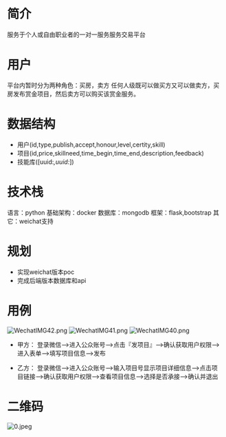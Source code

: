# 简介

服务于个人或自由职业者的一对一服务服务交易平台

# 用户

平台内暂时分为两种角色：买房，卖方
任何人级既可以做买方又可以做卖方，买房发布赏金项目，然后卖方可以购买该赏金服务。

# 数据结构

- 用户(id,type,publish,accept,honour,level,certity,skill)
- 项目(id,price,skillneed,time_begin,time_end,description,feedback)
- 技能库([uuid:*,uuid:*])

# 技术栈


语言：python
基础架构：docker
数据库：mongodb
框架：flask,bootstrap
其它：weichat支持

# 规划

- 实现weichat版本poc
- 完成后端版本数据库和api

# 用例

![WechatIMG42.png](https://ooo.0o0.ooo/2016/12/04/58443771bcc43.png)
![WechatIMG41.png](https://ooo.0o0.ooo/2016/12/04/58443771b9eb9.png)
![WechatIMG40.png](https://ooo.0o0.ooo/2016/12/04/5844377199c6b.png)

- 甲方：
登录微信-->进入公众账号—>点击『发项目』—>确认获取用户权限—>进入表单—>填写项目信息—>发布

- 乙方：
登录微信-->进入公众账号—>输入项目号显示项目详细信息—>点击项目链接—>确认获取用户权限—>查看项目信息—>选择是否承接—>确认并退出

# 二维码
![0.jpeg](https://ooo.0o0.ooo/2016/12/04/5844352053043.jpeg)
